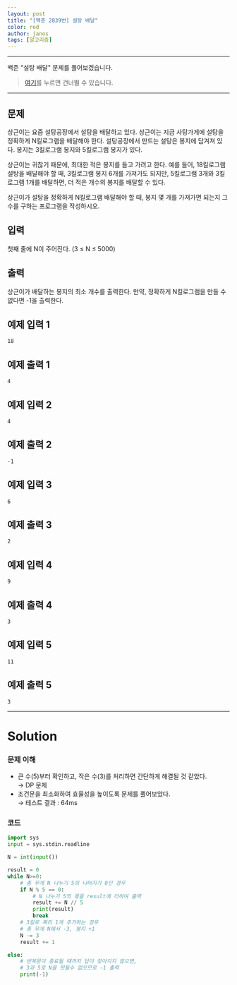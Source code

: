 ```yaml
---
layout: post
title: "[백준 2839번] 설탕 배달"
color: red
author: janos
tags: [알고리즘]
---
```


---

백준 "설탕 배달" 문제를 풀어보겠습니다.

> [여기](#solution)를 누르면 건너뛸 수 있습니다.

---

## 문제

상근이는 요즘 설탕공장에서 설탕을 배달하고 있다. 상근이는 지금 사탕가게에 설탕을 정확하게 N킬로그램을 배달해야 한다. 설탕공장에서 만드는 설탕은 봉지에 담겨져 있다. 봉지는 3킬로그램 봉지와 5킬로그램 봉지가 있다.

상근이는 귀찮기 때문에, 최대한 적은 봉지를 들고 가려고 한다. 예를 들어, 18킬로그램 설탕을 배달해야 할 때, 3킬로그램 봉지 6개를 가져가도 되지만, 5킬로그램 3개와 3킬로그램 1개를 배달하면, 더 적은 개수의 봉지를 배달할 수 있다.

상근이가 설탕을 정확하게 N킬로그램 배달해야 할 때, 봉지 몇 개를 가져가면 되는지 그 수를 구하는 프로그램을 작성하시오.

## 입력

첫째 줄에 N이 주어진다. (3 ≤ N ≤ 5000)

## 출력

상근이가 배달하는 봉지의 최소 개수를 출력한다. 만약, 정확하게 N킬로그램을 만들 수 없다면 -1을 출력한다.

## 예제 입력 1

```
18
```

## 예제 출력 1

```
4
```

## 예제 입력 2

```
4
```

## 예제 출력 2

```
-1
```

## 예제 입력 3

```
6
```

## 예제 출력 3

```
2
```

## 예제 입력 4

```
9
```

## 예제 출력 4

```
3
```

## 예제 입력 5

```
11
```

## 예제 출력 5

```
3
```

---

# Solution

### 문제 이해

- 큰 수(5)부터 확인하고, 작은 수(3)를 처리하면 간단하게 해결될 것 같았다.  
→ DP 문제
- 조건문을 최소화하여 효율성을 높이도록 문제를 풀어보았다.  
→ 테스트 결과 : 64ms

### 코드

```python
import sys
input = sys.stdin.readline

N = int(input())

result = 0
while N>=0:
    # 총 무게 N 나누기 5의 나머지가 0인 경우
    if N % 5 == 0:
        # N 나누기 5의 몫을 result에 더하여 출력
        result += N // 5
        print(result)
        break
    # 3킬로 짜리 1개 추가하는 경우
    # 총 무게 N에서 -3, 봉지 +1
    N -= 3
    result += 1

else:
    # 반복문이 종료될 때까지 답이 찾아지지 않으면,
    # 3과 5로 N을 만들수 없으므로 -1 출력
    print(-1)
```
